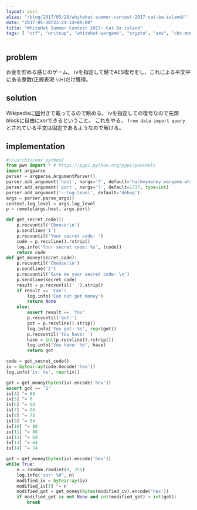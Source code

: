```yaml
---
layout: post
alias: "/blog/2017/05/28/whitehat-summer-contest-2017-cat-ba-island/"
date: "2017-05-28T23:24:14+09:00"
title: "WhiteHat Summer Contest 2017: Cat Ba island"
tags: [ "ctf", "writeup", "whitehat-wargame", "crypto", "aes", "cbc-mode" ]
---
```


## problem

お金を貯める感じのゲーム。
ivを指定して鯖でAES復号をし、これによる平文中にある整数(正規表現 `\d+`)だけ獲得。

## solution

Wikipediaに[図](https://en.wikipedia.org/wiki/Block_cipher_mode_of_operation#Cipher_Block_Chaining_.28CBC.29)付きで載ってるので眺める。
ivを指定しての復号なので先頭blockに自由にxorできるということ。
これをやる。
`from data import query` とされている平文は固定であるようなので解ける。

## implementation

``` python
#!/usr/bin/env python2
from pwn import * # https://pypi.python.org/pypi/pwntools
import argparse
parser = argparse.ArgumentParser()
parser.add_argument('host', nargs='?', default='hackmymoney.wargame.whitehat.vn')
parser.add_argument('port', nargs='?', default=1337, type=int)
parser.add_argument('--log-level', default='debug')
args = parser.parse_args()
context.log_level = args.log_level
p = remote(args.host, args.port)

def get_secret_code():
    p.recvuntil('Choose:\n')
    p.sendline('1')
    p.recvuntil('Your secret code: ')
    code = p.recvline().rstrip()
    log.info('Your secret code: %s', (code))
    return code
def get_money(secret_code):
    p.recvuntil('Choose:\n')
    p.sendline('2')
    p.recvuntil('Give me your secret code: \n')
    p.sendline(secret_code)
    result = p.recvuntil(' ').strip()
    if result == 'Can':
        log.info('Can not get money')
        return None
    else:
        assert result == 'You'
        p.recvuntil('got:')
        got = p.recvline().strip()
        log.info('You got: %s', repr(got))
        p.recvuntil('You have: ')
        have = int(p.recvline().rstrip())
        log.info('You have: %d', have)
        return got

code = get_secret_code()
iv = bytearray(code.decode('hex'))
log.info('iv: %s', repr(iv))

got = get_money(bytes(iv).encode('hex'))
assert got == '1'
iv[4] ^= 88
iv[5] ^= 8
iv[6] ^= 88
iv[7] ^= 88
iv[8] ^= 75
iv[9] ^= 64
iv[10] ^= 80
iv[11] ^= 88
iv[12] ^= 64
iv[13] ^= 64
iv[14] ^= 24

got = get_money(bytes(iv).encode('hex'))
while True:
    n = random.randint(0, 255)
    log.info('xor: %d', n)
    modified_iv = bytearray(iv)
    modified_iv[3] ^= n
    modified_got = get_money(bytes(modified_iv).encode('hex'))
    if modified_got is not None and int(modified_got) > int(got):
        break
```
